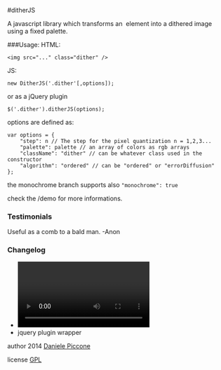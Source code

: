 #ditherJS

A javascript library which transforms an <img> element
into a dithered image using a fixed palette.

###Usage:
HTML:
```
<img src="..." class="dither" />
```

JS:
```
new DitherJS('.dither'[,options]);
```
or as a jQuery plugin
```
$('.dither').ditherJS(options);
```

options are defined as:
```
var options = {
    "step": n // The step for the pixel quantization n = 1,2,3...
    "palette": palette // an array of colors as rgb arrays
    "className": "dither" // can be whatever class used in the constructor
    "algorithm": "ordered" // can be "ordered" or "errorDiffusion"
};
```

the monochrome branch supports also
```"monochrome": true```

check the /demo for more informations.

### Testimonials

Useful as a comb to a bald man. -Anon

### Changelog

- <video> rendering, courtesy of [@calaldees](https://github.com/calaldees)
- jquery plugin wrapper

author 2014 [Daniele Piccone](http://www.danielepiccone.com)

license [GPL](https://gnu.org/licenses/gpl.html)

